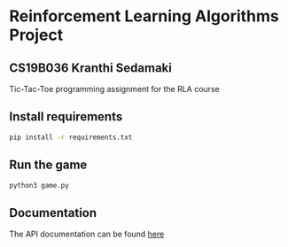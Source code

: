 # Reinforcement Learning Algorithms Project
## CS19B036 Kranthi Sedamaki

Tic-Tac-Toe programming assignment for the RLA course

## Install requirements
```bash
pip install -r requirements.txt
```
## Run the game
```bash
python3 game.py
```

## Documentation
The API documentation can be found [here](docs/tictactoe.pdf)